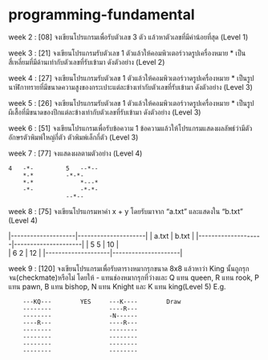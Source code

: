 # programming-fundamental

week 2 : [08] จงเขียนโปรแกรมเพื่อรับตัวเลข 3 ตัว แล้วหาตัวเลขที่มีค่าน้อยที่สุด (Level 1)

week 3 : [21] จงเขียนโปรแกรมรับตัวเลข 1 ตัวแล้วให้คอมพิวเตอร์วาดรูปเครื่องหมาย * เป็นสี่เหลี่ยมที่มีด้านเท่ากับตัวเลขที่รับเข้ามา ดังตัวอย่าง (Level 2)

week 4 : [27] จงเขียนโปรแกรมรับตัวเลข 1 ตัวแล้วให้คอมพิวเตอร์วาดรูปเครื่องหมาย * เป็นรูปนาฬิกาทรายที่มีขนาดความสูงของกระเปาะแต่ละข้างเท่ากับตัวเลขที่รับเข้ามา ดังตัวอย่าง (Level 3)

week 5 : [26] จงเขียนโปรแกรมรับตัวเลข 1 ตัวแล้วให้คอมพิวเตอร์วาดรูปเครื่องหมาย * เป็นรูปผีเสื้อที่มีขนาดของปีกแต่ละข้างเท่ากับตัวเลขที่รับเข้ามา ดังตัวอย่าง (Level 3)

week 6 : [51] จงเขียนโปรแกรมเพื่อรับข้อความ 1 ข้อความแล้วให้โปรแกรมแสดงผลลัพธ์ว่ามีตัวอักษรตัวพิมพ์ใหญ่กี่ตัว ตัวพิมพ์เล็กกี่ตัว (Level 3)

week 7 : [77] จงแสดงผลตามตัวอย่าง (Level 4)
```
4	-*- 		5 	--*--  
	*-*			-*-*- 
	*-* 			*---* 
	-*- 			-*-*- 
				--*--
```

week 8 : [75] จงเขียนโปรแกรมหาค่า x + y โดยรับมาจาก “a.txt” และแสดงใน “b.txt” (Level 4)

|--------------------|---------------------|
|	a.txt	     |	      b.txt 	   |
|--------------------|---------------------|
| 	5 5	     |		10	   |	     
|	6 2	     |          12         |
|--------------------|---------------------|


week 9 : [120] จงเขียนโปรแกรมเพื่อรับตารางหมากรุกขนาด 8x8 แล้วหาว่า King นั้นถูกรุกจน(checkmate)หรือไม่ โดยให้ - แทนช่องหมากรุกที่ว่างและ Q แทน queen, R แทน rook, P แทน pawn, B แทน bishop, N แทน Knight และ K แทน king(Level 5) E.g.
	 
```
	---KQ---		YES		---K----		Draw
	--------				----R---
	--------				-N------
	----R---				----R---
	--------				--------
	--------				--------
	--------				--------
	--------				--------

```



	
